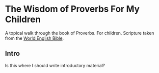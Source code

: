 # The Wisdom of Proverbs For My Children

A topical walk through the book of Proverbs. For children. Scripture taken from the [World English Bible](https://ebible.org/web/).

## Intro

Is this where I should write introductory material?